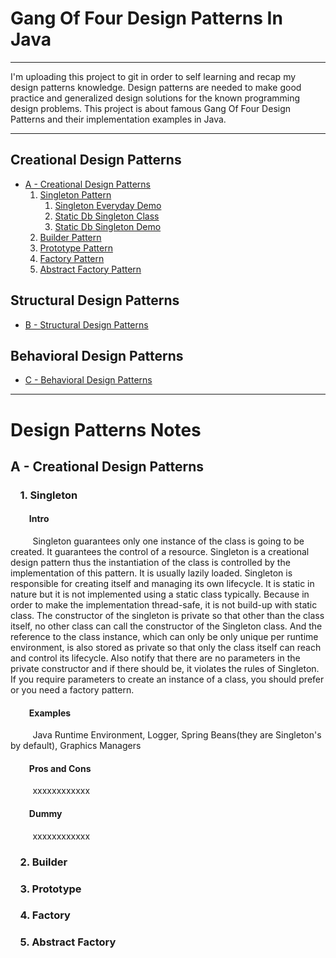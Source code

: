 # Gang Of Four Design Patterns In Java

*******
I'm uploading this project to git in order to self learning and recap my design patterns knowledge. Design patterns are needed to make good practice and generalized design solutions for the known programming design problems. This project is about famous Gang Of Four Design Patterns and their implementation examples in Java.
*******

## Creational Design Patterns

* [A - Creational Design Patterns](src/gof_design_patterns_a_creational)
	1. [Singleton Pattern](src/gof_design_patterns_a_creational/p01_singleton)
		1. [Singleton Everyday Demo](src/gof_design_patterns_a_creational/p01_singleton/SingletonEverydayDemo.java)
		2. [Static Db Singleton Class](src/gof_design_patterns_a_creational/p01_singleton/DbSingleton.java)
		3. [Static Db Singleton Demo](src/gof_design_patterns_a_creational/p01_singleton/DbSingletonDemo.java)
	2. [Builder Pattern](src/gof_design_patterns_a_creational/p02_builder/dum2.java)
	3. [Prototype Pattern](src/gof_design_patterns_a_creational/p03_prototype/dum3.java)
	4. [Factory Pattern](src/gof_design_patterns_a_creational/p04_factory/dum4.java)
	5. [Abstract Factory Pattern](src/gof_design_patterns_a_creational/p05_abstract_factory/dum5.java)

## Structural Design Patterns

* [B - Structural Design Patterns](src/gof_design_patterns_b_structural/dummy2.java)

## Behavioral Design Patterns

* [C - Behavioral Design Patterns](src/gof_design_patterns_c_behavioral/dummy3.java)

*******

# Design Patterns Notes

## A - Creational Design Patterns

### &nbsp;&nbsp;&nbsp;&nbsp;1. Singleton

#### &nbsp;&nbsp;&nbsp;&nbsp;&nbsp;&nbsp;&nbsp;&nbsp;&nbsp;Intro
&nbsp;&nbsp;&nbsp;&nbsp;&nbsp;&nbsp;&nbsp;&nbsp;&nbsp;Singleton guarantees only one instance of the class is going to be created. It guarantees the control of a resource. Singleton is a creational design pattern thus the instantiation of the class is controlled by the implementation of this pattern. It is usually lazily loaded. Singleton is responsible for creating itself and managing its own lifecycle. It is static in nature but it is not implemented using a static class typically. Because in order to make the implementation thread-safe, it is not build-up with static class. The constructor of the singleton is private so that other than the class itself, no other class can call the constructor of the Singleton class. And the reference to the class instance, which can only be only unique per runtime environment, is also stored as private so that only the class itself can reach and control its lifecycle. Also notify that there are no parameters in the private constructor and if there should be, it violates the rules of Singleton. If you require parameters to create an instance of a class, you should prefer or you need a factory pattern.

#### &nbsp;&nbsp;&nbsp;&nbsp;&nbsp;&nbsp;&nbsp;&nbsp;&nbsp;Examples
&nbsp;&nbsp;&nbsp;&nbsp;&nbsp;&nbsp;&nbsp;&nbsp;&nbsp;Java Runtime Environment, Logger, Spring Beans(they are Singleton's by default), Graphics Managers


#### &nbsp;&nbsp;&nbsp;&nbsp;&nbsp;&nbsp;&nbsp;&nbsp;&nbsp;Pros and Cons
&nbsp;&nbsp;&nbsp;&nbsp;&nbsp;&nbsp;&nbsp;&nbsp;&nbsp;xxxxxxxxxxxx

#### &nbsp;&nbsp;&nbsp;&nbsp;&nbsp;&nbsp;&nbsp;&nbsp;&nbsp;Dummy
&nbsp;&nbsp;&nbsp;&nbsp;&nbsp;&nbsp;&nbsp;&nbsp;&nbsp;xxxxxxxxxxxx

### &nbsp;&nbsp;&nbsp;&nbsp;2. Builder

### &nbsp;&nbsp;&nbsp;&nbsp;3. Prototype

### &nbsp;&nbsp;&nbsp;&nbsp;4. Factory

### &nbsp;&nbsp;&nbsp;&nbsp;5. Abstract Factory